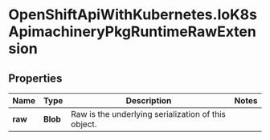 # OpenShiftApiWithKubernetes.IoK8sApimachineryPkgRuntimeRawExtension

## Properties
Name | Type | Description | Notes
------------ | ------------- | ------------- | -------------
**raw** | **Blob** | Raw is the underlying serialization of this object. | 


